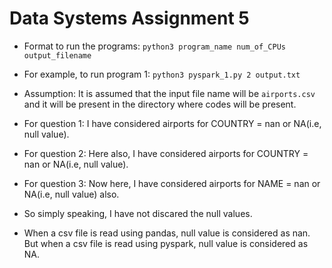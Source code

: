 # Data Systems Assignment 5

* Format to run the programs: ```python3 program_name num_of_CPUs output_filename``` 
* For example, to run program 1: ```python3 pyspark_1.py 2 output.txt```
* Assumption: It is assumed that the input file name will be ```airports.csv``` and it will be present in the directory where codes will be present.

* For question 1: I have considered airports for COUNTRY = nan or NA(i.e, null value).
* For question 2: Here also, I have considered airports for COUNTRY = nan or NA(i.e, null value).
* For question 3: Now here, I have considered airports for NAME = nan or NA(i.e, null value) also.
* So simply speaking, I have not discared the null values.

* When a csv file is read using pandas, null value is considered as nan. But when a csv file is read using pyspark, null value is considered as NA.
